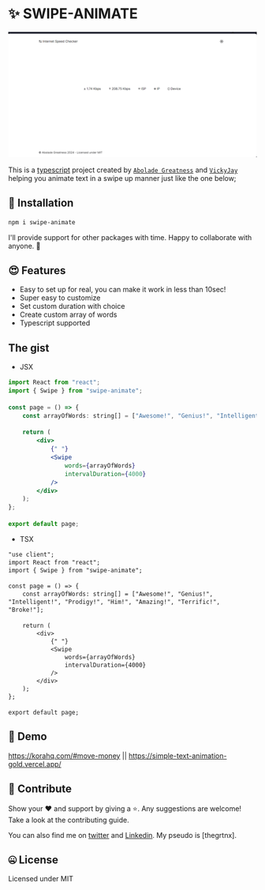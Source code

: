 # ✨ SWIPE-ANIMATE

![stacked](https://raw.githubusercontent.com/thegrtnx/internet-speed-check/master/img/lightmode.png)

This is a [typescript](https://www.typescriptlang.org/) project created by [`Abolade Greatness`](https://github.com/thegrtnx) and [`VickyJay`](https://github.com/Victorola-coder) helping you animate text in a swipe up manner just like the one below;

## 🔧 Installation

```bash
npm i swipe-animate

```

I'll provide support for other packages with time. Happy to collaborate with anyone. 🤝

## 😍 Features

- Easy to set up for real, you can make it work in less than 10sec!
- Super easy to customize
- Set custom duration with choice
- Create custom array of words
- Typescript supported

## The gist

- JSX

```jsx
import React from "react";
import { Swipe } from "swipe-animate";

const page = () => {
	const arrayOfWords: string[] = ["Awesome!", "Genius!", "Intelligent!", "Prodigy!", "Him!", "Amazing!", "Terrific!", "Broke!"];

	return (
		<div>
			{" "}
			<Swipe
				words={arrayOfWords}
				intervalDuration={4000}
			/>
		</div>
	);
};

export default page;
```

- TSX

```tsx
"use client";
import React from "react";
import { Swipe } from "swipe-animate";

const page = () => {
	const arrayOfWords: string[] = ["Awesome!", "Genius!", "Intelligent!", "Prodigy!", "Him!", "Amazing!", "Terrific!", "Broke!"];

	return (
		<div>
			{" "}
			<Swipe
				words={arrayOfWords}
				intervalDuration={4000}
			/>
		</div>
	);
};

export default page;
```

## 🚀 Demo

https://korahq.com/#move-money || https://simple-text-animation-gold.vercel.app/

## 🤝 Contribute

Show your ❤️ and support by giving a ⭐. Any suggestions are welcome! Take a look at the contributing guide.

You can also find me on [twitter](https://twitter.com/thegrtnx) and [Linkedin](https://www.linkedin.com/in/thegrtnx). My pseudo is [thegrtnx].

## 🤐 License

Licensed under MIT
